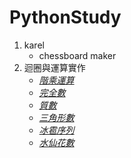 # PythonStudy
1. karel
   - chessboard maker
2. 迴圈與運算實作
   - *[階乘運算](Assignment2/extension1_factorial.py)*
   - *[完全數](Assignment2/extension2_number_checker.py)*
   - *[質數](Assignment2/prime_checker.py)*
   - *[三角形數](Assignment2/extension3_triangular_checker.py)*
   - *[冰雹序列](Assignment2/hailstone.py)*
   - *[水仙花數](Assignment2/extension4_narcissistic_checker.py)*
